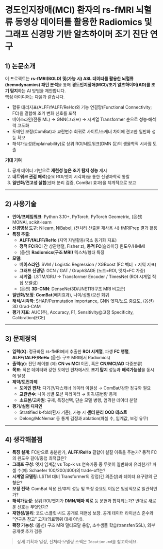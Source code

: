 # 경도인지장애(MCI) 환자의 rs-fMRI 뇌혈류 동영상 데이터를 활용한 Radiomics 및 그래프 신경망 기반 알츠하이머 조기 진단 연구

## 1) 논문소개
이 프로젝트는 **rs-fMRI(BOLD) 및(가능 시) ASL 데이터를 활용한 뇌혈류(hemodynamics) 패턴 분석**을 통해 **경도인지장애(MCI)/초기 알츠하이머(AD)를 조기 탐지**하는 AI 방법을 제안합니다.  
핵심 아이디어는 다음과 같습니다.
- 혈류 대리지표(ALFF/fALFF/ReHo)와 기능 연결망(Functional Connectivity; FC)을 결합해 조기 변화 신호를 포착
- 베이스라인(전통 ML) → GNN(그래프) → 시계열 Transformer 순으로 성능·해석력 고도화
- 도메인 보정(ComBat)과 교란변수 회귀로 사이트/스캐너 차이에 견고한 일반화 성능 확보
- 해석가능성(Explainability)로 상위 ROI/네트워크(DMN 등)의 생물학적 시사점 도출

**기대 기여**
1) 공개 데이터 기반으로 **재현성 높은 조기 탐지 성능** 제시  
2) **네트워크 관점 해석**(중요 ROI/엣지 시각화)을 통한 신경과학적 통찰  
3) **일반화/견고성 실험**(센터 분리 검증, ComBat 효과)을 체계적으로 보고

---

## 2) 사용기술
- **언어/프레임워크**: Python 3.10+, PyTorch, PyTorch Geometric, (옵션) MONAI, scikit-learn  
- **신경영상 도구**: Nilearn, NiBabel, (전처리 산출물 재사용 시) fMRIPrep 결과 활용  
- **특징 추출**:  
  - **ALFF/fALFF/ReHo** (지역 자발활동/국소 동기화 지표)  
  - **정적 FC**(ROI 간 상관행렬, Fisher z), **동적 FC**(슬라이딩 윈도우/HMM)  
  - (옵션) **Radiomics(구조 MRI)** 텍스처/형태 특징
- **모델**:  
  - **베이스라인**: SVM / Logistic Regression / XGBoost (FC 벡터 + 지역 지표)  
  - **그래프 신경망**: GCN / GAT / GraphSAGE (노드=ROI, 엣지=FC 가중)  
  - **시계열**: LSTM/GRU → Transformer Encoder / TimesNet (ROI 시계열 직접 모델링)  
  - (옵션) **3D-CNN**: DenseNet3D/UNETR(구조 MRI 비교군)
- **일반화/보정**: **ComBat**(배치효과), 나이/성별/모션 회귀  
- **해석/시각화**: SHAP/Permutation Importance, GNN 엣지/노드 중요도, (옵션) 3D Grad-CAM  
- **평가 지표**: AUC(주), Accuracy, F1, Sensitivity@고정 Specificity, Calibration(ECE)

---

## 3) 문제정의
- **입력(X)**: 정규화된 rs-fMRI에서 추출한 **ROI 시계열**, 파생 **FC 행렬**, **ALFF/fALFF/ReHo** (옵션: 구조 MRI에서 Radiomics)  
- **출력(y)**: 진단 레이블 (예: **CN vs MCI** 이진, 혹은 **CN/MCI/AD** 다중분류)  
- **목표**: 적은 데이터와 강한 도메인 편차에서도 **조기 탐지** 성능과 **해석가능성**을 동시에 달성  
- **제약/도전과제**
  - **도메인 편차**: 다기관/다스캐너 데이터 이질성 → ComBat/강한 정규화 필요  
  - **교란변수**: 나이·성별·모션 파라미터 → 회귀/공변량 통제  
  - **소표본/고차원**: 규제, 특징선택, 단순 모델 병행, 엄격한 데이터 분할
- **평가/실험 디자인**
  - Stratified k-fold(환자 기준), 가능 시 **센터 분리 OOD 테스트**  
  - Delong/McNemar 등 통계 검정과 ablation(파셀 수, 임계값, 보정 유무)

---

## 4) 생각해볼점
- **특징 설계**: FC만으로 충분한가, **ALFF/ReHo** 결합이 실질 이득을 주는가? 동적 FC의 윈도우 길이/중첩 최적값은?  
- **그래프 구성**: 엣지 임계값 vs Top-k vs 연속가중 중 무엇이 일반화에 유리한가? 파셀 수(예: Schaefer 100/200/400)의 trade-off는?  
- **시계열 모델링**: LSTM 대비 Transformer의 장점(긴 의존성)과 데이터 요구량의 균형은?  
- **보정 전략**: ComBat 적용 전/후의 성능 및 특징 중요도 이동은 임상적으로 일관적인가?  
- **해석가능성**: 상위 ROI/엣지가 **DMN/해마 회로** 등 문헌과 합치되는가? 반대로 새로운 신호는 무엇인가?  
- **재현성/윤리**: 코드·스플릿·시드 공개로 재현성 보장. 공개 데이터 라이선스 준수와 “연구용 참고” 고지(의료행위 대체 아님).  
- **확장 가능성**: (옵션) 구조 MRI 멀티모달 융합, 소수샘플 학습(transfer/SSL), 외부 공개셋 추가 검증

> 상세 기획과 일정, 전처리·모델링 스펙은 `Ideation.md`를 참고하세요.
